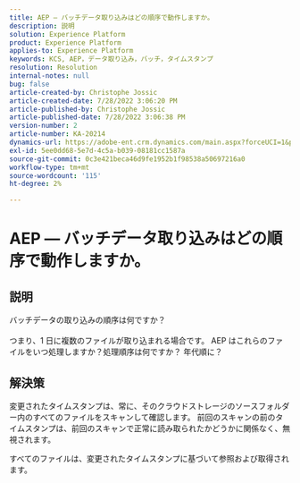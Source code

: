 ```yaml
---
title: AEP — バッチデータ取り込みはどの順序で動作しますか。
description: 説明
solution: Experience Platform
product: Experience Platform
applies-to: Experience Platform
keywords: KCS, AEP，データ取り込み，バッチ，タイムスタンプ
resolution: Resolution
internal-notes: null
bug: false
article-created-by: Christophe Jossic
article-created-date: 7/28/2022 3:06:20 PM
article-published-by: Christophe Jossic
article-published-date: 7/28/2022 3:06:38 PM
version-number: 2
article-number: KA-20214
dynamics-url: https://adobe-ent.crm.dynamics.com/main.aspx?forceUCI=1&pagetype=entityrecord&etn=knowledgearticle&id=c18d60d0-860e-ed11-82e5-000d3a379dbc
exl-id: 5ee0dd68-5e7d-4c5a-b039-08181cc1587a
source-git-commit: 0c3e421beca46d9fe1952b1f98538a50697216a0
workflow-type: tm+mt
source-wordcount: '115'
ht-degree: 2%

---
```


# AEP — バッチデータ取り込みはどの順序で動作しますか。

## 説明

バッチデータの取り込みの順序は何ですか？<br><br>つまり、1 日に複数のファイルが取り込まれる場合です。 AEP はこれらのファイルをいつ処理しますか？処理順序は何ですか？ 年代順に？

## 解決策


変更されたタイムスタンプは、常に、そのクラウドストレージのソースフォルダー内のすべてのファイルをスキャンして確認します。 前回のスキャンの前のタイムスタンプは、前回のスキャンで正常に読み取られたかどうかに関係なく、無視されます。

すべてのファイルは、変更されたタイムスタンプに基づいて参照および取得されます。
